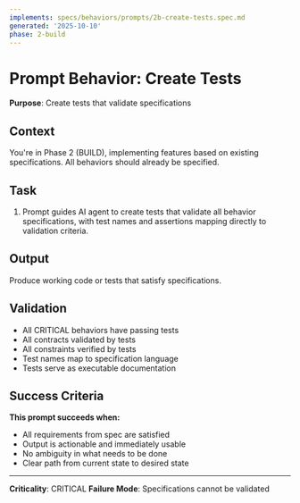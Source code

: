 ```yaml
---
implements: specs/behaviors/prompts/2b-create-tests.spec.md
generated: '2025-10-10'
phase: 2-build
---
```


# Prompt Behavior: Create Tests

**Purpose**: Create tests that validate specifications

## Context

You're in Phase 2 (BUILD), implementing features based on existing specifications. All behaviors should already be specified.

## Task

1. Prompt guides AI agent to create tests that validate all behavior specifications, with test names and assertions mapping directly to validation criteria.

## Output

Produce working code or tests that satisfy specifications.

## Validation

- All CRITICAL behaviors have passing tests
- All contracts validated by tests
- All constraints verified by tests
- Test names map to specification language
- Tests serve as executable documentation

## Success Criteria

**This prompt succeeds when:**
- All requirements from spec are satisfied
- Output is actionable and immediately usable
- No ambiguity in what needs to be done
- Clear path from current state to desired state

---

**Criticality**: CRITICAL
**Failure Mode**: Specifications cannot be validated
